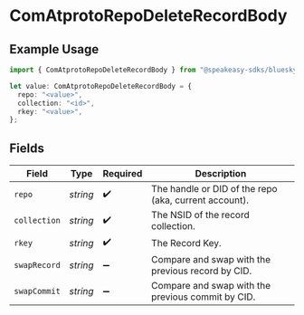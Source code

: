 # ComAtprotoRepoDeleteRecordBody

## Example Usage

```typescript
import { ComAtprotoRepoDeleteRecordBody } from "@speakeasy-sdks/bluesky/models/operations";

let value: ComAtprotoRepoDeleteRecordBody = {
  repo: "<value>",
  collection: "<id>",
  rkey: "<value>",
};
```

## Fields

| Field                                                 | Type                                                  | Required                                              | Description                                           |
| ----------------------------------------------------- | ----------------------------------------------------- | ----------------------------------------------------- | ----------------------------------------------------- |
| `repo`                                                | *string*                                              | :heavy_check_mark:                                    | The handle or DID of the repo (aka, current account). |
| `collection`                                          | *string*                                              | :heavy_check_mark:                                    | The NSID of the record collection.                    |
| `rkey`                                                | *string*                                              | :heavy_check_mark:                                    | The Record Key.                                       |
| `swapRecord`                                          | *string*                                              | :heavy_minus_sign:                                    | Compare and swap with the previous record by CID.     |
| `swapCommit`                                          | *string*                                              | :heavy_minus_sign:                                    | Compare and swap with the previous commit by CID.     |